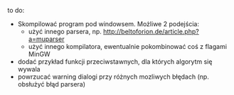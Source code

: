 to do:
- Skompilować program pod windowsem. Możliwe 2 podejścia:
  - użyć innego parsera, np. http://beltoforion.de/article.php?a=muparser 
  - użyć innego kompilatora, ewentualnie pokombinować coś z flagami MinGW
- dodać przykład funkcji przeciwstawnych, dla których algorytm się wywala
- powrzucać warning dialogi przy różnych mozliwych błędach (np. obsłużyć błąd parsera)
